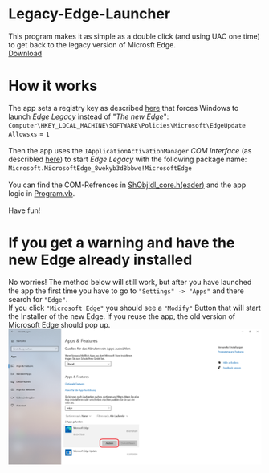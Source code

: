 # Legacy-Edge-Launcher
This program makes it as simple as a double click (and using UAC one time) to get back to the legacy version of Microsft Edge.<br/>
<a href="https://github.com/ShortDevelopment/Legacy-Edge-Launcher/releases/latest">Download</a>

# How it works
The app sets a registry key as described <a href="https://docs.microsoft.com/en-us/deployedge/microsoft-edge-sysupdate-access-old-edge#side-by-side-experience-with-microsoft-edge-stable-channel-and-microsoft-edge-legacy">here</a> that forces Windows to launch <i>Edge Legacy</i> instead of "<i>The new Edge</i>":<br/>
`Computer\HKEY_LOCAL_MACHINE\SOFTWARE\Policies\Microsoft\EdgeUpdate`<br/>
`Allowsxs` = `1`<br/>
<br/>
Then the app uses the `IApplicationActivationManager` <i>COM Interface</i> (as describled <a href="https://docs.microsoft.com/en-us/windows/win32/api/shobjidl_core/nn-shobjidl_core-iapplicationactivationmanager">here</a>) to start <i>Edge Legacy</i> with the following package name:<br/>
`Microsoft.MicrosoftEdge_8wekyb3d8bbwe!MicrosoftEdge`<br/>
<br/>
You can find the COM-Refrences in <a href="ShObjIdl_core.header">ShObjIdl_core.h(eader)</a> and the app logic in <a href="Program.vb">Program.vb</a>.<br/>
<br/>
Have fun!

# If you get a warning and have the new Edge already installed
No worries! The method below will still work, but after you have launched the app the first time you have to go to `"Settings" -> "Apps"` and there search for `"Edge"`.<br/>
If you click `"Microsoft Edge"` you should see a `"Modify"` Button that will start the Installer of the new Edge. If you reuse the app, the old version of Microsoft Edge should pop up.
<img src="Edge%20(Chromium)%20already%20installed.png" />
